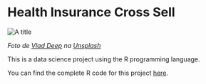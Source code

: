 # Health Insurance Cross Sell

![A title](https://assets.digitalocean.com/articles/alligator/boo.svg "a title")


*Foto de <a href="https://unsplash.com/pt-br/@vladdeep?utm_source=unsplash&utm_medium=referral&utm_content=creditCopyText">Vlad Deep</a> na <a href="https://unsplash.com/pt-br/fotografias/mCqi3MljC4E?utm_source=unsplash&utm_medium=referral&utm_content=creditCopyText">Unsplash</a>*
  

This is a data science project using the R programming language.

You can find the complete R code for this project [here](https://edneide.github.io/health_insurance_cross_sell/).
